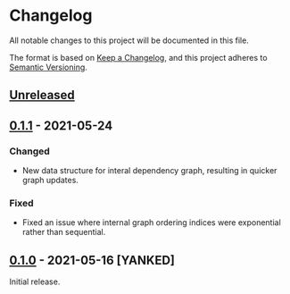 # Changelog
All notable changes to this project will be documented in this file.

The format is based on [Keep a Changelog](https://keepachangelog.com/en/1.0.0/), and this project
adheres to [Semantic Versioning](https://semver.org/spec/v2.0.0.html).

## [Unreleased]

## [0.1.1] - 2021-05-24

### Changed
- New data structure for interal dependency graph, resulting in quicker graph updates.

### Fixed
- Fixed an issue where internal graph ordering indices were exponential rather than sequential.

## [0.1.0] - 2021-05-16 [YANKED]

Initial release.

[Unreleased]: https://github.com/bertptrs/tracing-mutex/compare/v0.1.1...HEAD
[0.1.1]: https://github.com/bertptrs/tracing-mutex/compare/v0.1.0...v0.1.1
[0.1.0]: https://github.com/bertptrs/tracing-mutex/releases/tag/v0.1.0
